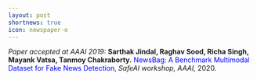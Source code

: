 ```yaml
---
layout: post
shortnews: true
icon: newspaper-o
---
```

<i>Paper accepted at AAAI 2019:</i> <b>Sarthak Jindal, Raghav Sood, Richa Singh, Mayank Vatsa, Tanmoy Chakraborty.</b> <font color="blue">NewsBag: A Benchmark Multimodal Dataset for Fake News Detection,  </font> <i>SafeAI workshop, AAAI,</i> 2020.